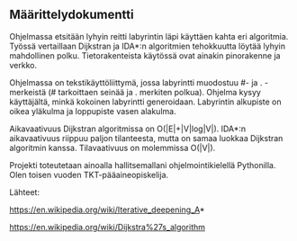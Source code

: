 ## Määrittelydokumentti


Ohjelmassa etsitään lyhyin reitti labyrintin läpi käyttäen kahta eri algoritmia.
Työssä vertaillaan Dijkstran ja IDA*:n algoritmien tehokkuutta löytää lyhyin mahdollinen polku. Tietorakenteista käytössä ovat ainakin pinorakenne ja verkko.

Ohjelmassa on tekstikäyttöliittymä, jossa labyrintti muodostuu #- ja . -merkeistä (# tarkoittaen seinää ja . merkiten polkua). 
Ohjelma kysyy käyttäjältä, minkä kokoinen labyrintti generoidaan. Labyrintin alkupiste on oikea yläkulma ja loppupiste vasen alakulma.

Aikavaativuus Dijkstran algoritmissa on O(|E|+|V|log|V|). IDA*:n aikavaativuus riippuu paljon tilanteesta, mutta on samaa luokkaa Dijkstran algoritmin kanssa. 
Tilavaativuus on molemmissa O(|V|).

Projekti toteutetaan ainoalla hallitsemallani ohjelmointikielellä Pythonilla. Olen toisen vuoden TKT-pääaineopiskelija.

Lähteet:

https://en.wikipedia.org/wiki/Iterative_deepening_A*

https://en.wikipedia.org/wiki/Dijkstra%27s_algorithm
